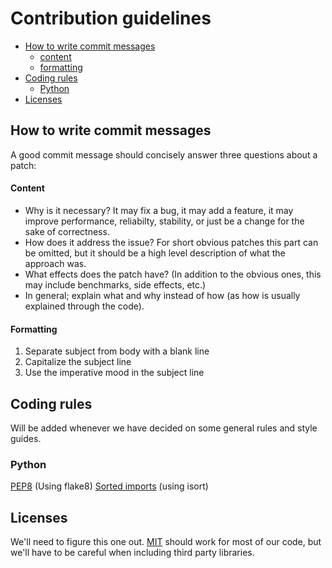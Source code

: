 # Contribution guidelines
- [How to write commit messages](#commit-messages)
  * [content](#content)
  * [formatting](#formatting)
- [Coding rules](#rules)
  * [Python](#python)
- [Licenses](#licenses)

## <a name="commit-messages"></a> How to write commit messages
A good commit message should concisely answer three questions about a patch:

#### Content
* Why is it necessary? It may fix a bug, it may add a feature, it may improve performance, reliabilty, stability, or just be a change for the sake of correctness.
* How does it address the issue? For short obvious patches this part can be omitted, but it should be a high level description of what the approach was.
* What effects does the patch have? (In addition to the obvious ones, this may include benchmarks, side effects, etc.)
* In general; explain what and why instead of how (as how is usually explained through the code).

#### Formatting
1. Separate subject from body with a blank line
2. Capitalize the subject line
3. Use the imperative mood in the subject line

## <a name="rules"></a> Coding rules
Will be added whenever we have decided on some general rules and style guides.

### Python
[PEP8](https://www.python.org/dev/peps/pep-0008/) (Using flake8)
[Sorted imports](https://pypi.python.org/pypi/isort) (using isort)

## Licenses
We'll need to figure this one out. [MIT](https://tldrlegal.com/license/mit-license) should work for most of our code, but we'll have to be careful when including third party libraries.

